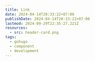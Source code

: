 ```yaml
---
title: Link
date: 2024-04-14T20:33:22+07:00
publishDate: 2024-04-14T20:33:22+07:00
lastmod: 2024-09-29T22:35:27.221Z
resources:
  - src: header-card.png
tags:
  - gohugo
  - component
  - development
---
```

